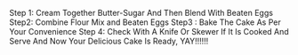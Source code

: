  Step 1:
 Cream Together Butter-Sugar And Then Blend With Beaten Eggs
 Step2:
 Combine Flour Mix and Beaten Eggs
 Step3 :
 Bake The Cake As Per Your Convenience
 Step 4:
 Check With A Knife Or Skewer If It Is Cooked And Serve
 And Now Your Delicious Cake Is Ready, YAY!!!!!!